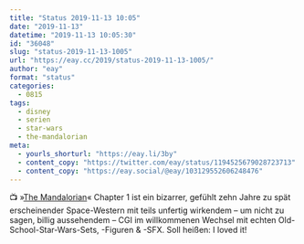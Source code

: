 ```yaml
---
title: "Status 2019-11-13 10:05"
date: "2019-11-13"
datetime: "2019-11-13 10:05:30"
id: "36048"
slug: "status-2019-11-13-1005"
url: "https://eay.cc/2019/status-2019-11-13-1005/"
author: "eay"
format: "status"
categories:
  - 0815
tags:
  - disney
  - serien
  - star-wars
  - the-mandalorian
meta:
  - yourls_shorturl: "https://eay.li/3by"
  - content_copy: "https://twitter.com/eay/status/1194525679028723713"
  - content_copy: "https://eay.social/@eay/103129552606248476"
---
```


📺 »[The Mandalorian](https://eay.cc/2019/zweiter-trailer-zu-the-mandalorian/)« Chapter 1 ist ein bizarrer, gefühlt zehn Jahre zu spät erscheinender Space-Western mit teils unfertig wirkendem – um nicht zu sagen, billig aussehendem – CGI im willkommenen Wechsel mit echten Old-School-Star-Wars-Sets, -Figuren & -SFX. Soll heißen: I loved it!
